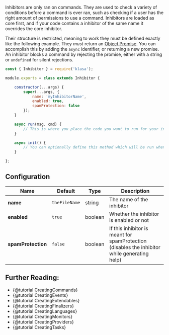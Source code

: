 Inhibitors are only ran on commands. They are used to check a variety of conditions
before a command is ever ran, such as checking if a user has the right amount of permissions
to use a command. Inhibitors are loaded as core first, and if your code contains a inhibitor
of the same name it overrides the core inhibitor.

Their structure is restricted, meaning to work they must be defined exactly like
the following example. They *must* return an [Object Promise](https://developer.mozilla.org/en/docs/Web/JavaScript/Reference/Global_Objects/Promise).
You can accomplish this by adding the `async` identifier, or returning a new promise.
An inhibitor blocks a command by rejecting the promise, either with a string or `undefined` for silent rejections.

```javascript
const { Inhibitor } = require('klasa');

module.exports = class extends Inhibitor {

	constructor(...args) {
		super(...args, {
			name: 'myInhibitorName',
			enabled: true,
			spamProtection: false
		});
	}

	async run(msg, cmd) {
		// This is where you place the code you want to run for your inhibitor
	}

	async init() {
		// You can optionally define this method which will be run when the bot starts (after login, so discord data is available via this.client)
	}

};

```

## Configuration

| Name               | Default       | Type    | Description                                                                                  |
| ------------------ | ------------- | ------- | -------------------------------------------------------------------------------------------- |
| **name**           | `theFileName` | string  | The name of the inhibitor                                                                    |
| **enabled**        | `true`        | boolean | Whether the inhibitor is enabled or not                                                      |
| **spamProtection** | `false`       | boolean | If this inhibitor is meant for spamProtection (disables the inhibitor while generating help) |

## Further Reading:

- {@tutorial CreatingCommands}
- {@tutorial CreatingEvents}
- {@tutorial CreatingExtendables}
- {@tutorial CreatingFinalizers}
- {@tutorial CreatingLanguages}
- {@tutorial CreatingMonitors}
- {@tutorial CreatingProviders}
- {@tutorial CreatingTasks}
